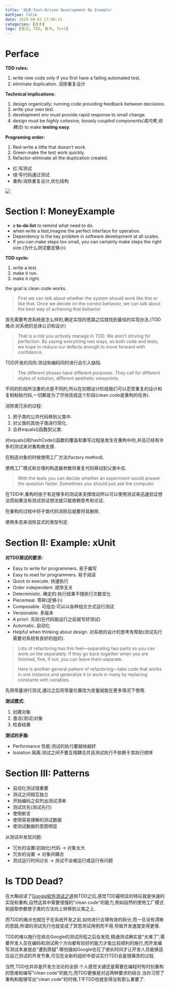 ```yaml
---
title: '阅读:Test-Driven Development By Example'
mathjax: false
date: 2019-09-03 17:00:13
categories: [技术]
tags: [笔记, TDD, 看书, Test]
---
```

# Perface
**TDD rules:**
1. write new code only if you first have a failing automated test.
2. eliminate duplication. 消除重复设计

**Technical implications:**
1. design organically: running code providing feedback between decisions.
2. write your own test.
3. development env must provide rapid response to small change.
4. design must be *highly cohesive, loosely coupled components(高内聚,低耦合)* to make **testing easy**.

**Programing order:**
1. Red-write a little that doesn't work.
2. Green-make the test work quickly.
3. Refactor-eliminate all the duplication created.



- 红:写测试
- 绿:写代码通过测试
- 重构:消除重复设计,优化结构

![](https://i.loli.net/2019/09/02/4znXftjkJRSgiYp.jpg)

# Section I: MoneyExample
- a **to-do list** to remind what need to do.
- when write a test,imagine the perfect interface for operation.
- Dependency is the key problem in software development at all scales.
- If you can make steps too small, you can certainly make steps the right size.(为什么测试要足够小)

**TDD cycle:**
1. write a test.
2. make it run.
3. make it right.

the goal is clean code works.

> First we can talk about whether the system should work like this or like that. Once we decide on the correct behavior, we can talk about the best way of achieving that behavior

首先需要考虑系统是怎么样的,确定实现的思路之后就找到最佳的实现办法.(TDD难点:对系统的总体认识和设计)

> That is a risk you actively manage in TDD. We aren’t striving for perfection. By saying everything two ways, as both code and tests, we hope to reduce our defects enough to move forward with confidence.

TDD开发的风险:测试和编码同时进行会引入缺陷.

> The different phases have different purposes. They call for different styles of solution, different aesthetic viewpoints.

不同的阶段所注重的点是不同的,所以在初期设计阶段我们可以忍受重复的设计和复制粘贴代码,一切都是为了尽快完成这个阶段(clean code是重构的任务).

消除类冗余的过程:
1. 把子类的公共代码移到父类中.
2. 对父类的其他子类进行简化.
3. 合并equals()函数到父类.

对equals()和hashCode()函数的覆盖和重写过程是发生在重构中的,并且已经有许多的测试来对重构做支撑.

在制造对象的时候使用工厂方法(factory method).

使用工厂模式和合理的构造器参数将重复代码移动到父类中去.

> With the tests you can decide whether an experiment would answer the question faster. Sometimes you should just ask the computer.

在TDD中,重构时由于有足够多的测试来支撑改动所以可以使用测试来迅速验证想法而如果没有测试验证想法就只能依赖思考和论证.

在重构的过程中将子类代码消除后就要将其删除.

使用多态来消除显式的类型判定.

# Section II: Example: xUnit
**对TDD测试的要求:**
- Easy to write for programmers. 易于编写
- Easy to read for programmers. 易于阅读
- Quick to execute. 快速执行
- Order independent. 顺序无关
- Deterministic. 确定的:执行结果不随执行次数变化
- Piecemeal. 零碎(足够小)
- Composable. 可组合:可以以各种组合方式运行测试
- Versionable. 多版本
- A priori. 先验(在代码能运行之前就写好测试)
- Automatic. 自动化
- Helpful when thinking about design. 对系统的设计的思考有帮助(测试先行需要对系统有良好的组织).

> Lots of refactoring has this feel—separating two parts so you can work on the separately. If they go back together when you are finished, fine, if not, you can leave them separate.

> Here is another general pattern of refactoring—take code that works in one instance and generalize it to work in many by replacing constants with variables. 

先用常量进行测试,通过之后将常量位置改为变量就能在更多情况下使用.

**测试模式:**
1. 创建对象
2. 激活(测试)对象
3. 检查结果

**测试的矛盾:**
- Performance 性能:测试的执行要越快越好
- Isolation 隔离:测试之间不要互相耦合并且测试执行不依赖于其执行顺序

# Section III: Patterns
- 自动化测试很重要
- 测试之间相互独立
- 开始编码之前列出测试清单
- 测试优先(测试先行)
- 使用断言
- 使用容易理解的测试数据
- 使测试数据的意图明显


从测试中发现问题:
- 冗长的设置(初始化)代码 -> 对象太大
- 冗余的设置 -> 对象间耦合
- 测试运行时间过长 -> 测试不会被运行或运行有问题

# Is TDD Dead?
在大略阅读了[Google软件测试之道](https://book.douban.com/subject/25742200/)和TDD之后,感觉TDD最明显的特征就是快速的实现和重构,自然这其中需要很强的"clean code"的能力,例如自然的使用工厂模式和提取参数使子类的方法向上转移到父类之上.

而TDD的难点也就在于在系统开发之前,如何进行合理有效的拆分,而一旦没有清晰的思路,所谓的测试先行也就变成了冥思测试用例而不得,导致开发速度变得更慢.

TDD的难以施行在结合Google的测试历程之后会发现,精通测试确实是"太难了",需要开发人员在编码和测试两个方向都有较好的能力才能比较顺利的施行,而开发编写测试本身就会"遭到质疑".哪怕强如Google也花了很长时间才让开发人员能够适应自己测试的开发节奏,可见在全新的组织中尝试实行TDD会是很痛苦的过程.

当然,TDD也并非是开发方法论的全部.个人感觉关键还是需要在编程时有时刻重构的思维和编写"clean code"的能力,而TDD更像是对这两种要求的结合.当你习惯了重构和能够写出"clean code"的时候,T不TDD也就变得没有那么重要了.